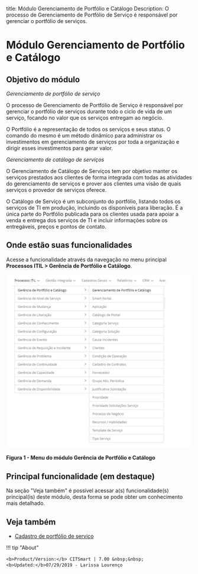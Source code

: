 title:  Módulo Gerenciamento de Portfólio e Catálogo
Description: O processo de Gerenciamento de Portfólio de Serviço é responsável por gerenciar o portfólio de serviços. 
# Módulo Gerenciamento de Portfólio e Catálogo

Objetivo do módulo
---------------------

*Gerenciamento de portfólio de serviço*

O processo de Gerenciamento de Portfólio de Serviço é responsável por gerenciar o portfólio de serviços durante todo o ciclo de vida
de um serviço, focando no valor que os serviços entregam ao negócio.

O Portfólio é a representação de todos os serviços e seus status. O comando do mesmo é um método dinâmico para administrar os
investimentos em gerenciamento de serviços por toda a organização e dirigir esses investimentos para gerar valor.

*Gerenciamento de catálogo de serviços*

O Gerenciamento de Catálogo de Serviços tem por objetivo manter os serviços prestados aos clientes de forma integrada com todas as
atividades do gerenciamento de serviços e prover aos clientes uma visão de quais serviços o provedor de serviços oferece.

O Catálogo de Serviço é um subconjunto do portfólio, listando todos os serviços de TI em produção, incluindo os disponíveis para
liberação. É a única parte do Portfólio publicada para os clientes usada para apoiar a venda e entrega dos serviços de TI e incluir
informações sobre os entregáveis, preços e pontos de contato.

Onde estão suas funcionalidades
---------------------------------

Acesse a funcionalidade através da navegação no menu principal **Processos ITIL > Gerência de Portfólio e Catálogo**.

![Menu](images/mod-port.img1.jpg)

**Figura 1 - Menu do módulo Gerência de Portfólio e Catálogo**

Principal funcionalidade (em destaque)
----------------------------------------

Na seção "Veja também" é possível acessar a(s) funcionalidade(s) principal(is) deste módulo, desta forma se pode obter um
conhecimento mais detalhado.

Veja também
--------------

- [Cadastro de portfólio de serviço](/pt-br/citsmart-platform-7/processes/portfolio-and-catalog/register.html)

!!! tip "About"

    <b>Product/Version:</b> CITSmart | 7.00 &nbsp;&nbsp;
    <b>Updated:</b>07/29/2019 - Larissa Lourenço

